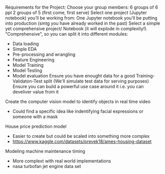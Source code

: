 Requirements for the Project:
Choose your group members:
6 groups of 6 ppl
2 groups of 5 (first come, first serve)
Select one project (Jupyter notebook) you'll be working from:
One Jupyter notebook you'll be putting into production (smtg you have already worked in the past)
Select a simple yet comprehensive project/ Notebook (it will explode in complexity!). "Comprehensive", so you can split it into different modules:
- Data loading
- Simple EDA
- Pre-processing and wrangling
- Feature Engineering
- Model Training
- Model Testing
- Model evaluation
Ensure you have enought data for a good Training-Validaton-Test split (We'll simulate test data for serving purposes)
Ensure you can build a powerful use case around it i.e. you can develiver value from it


Create the computer vision model to identify objects in real time video
- Could find a specific idea like indentifying facial expressions or someone with a mask

House price prediction model
- Easier to create but could be scaled into something more complex
- https://www.kaggle.com/datasets/prevek18/ames-housing-dataset

Modeling machine maintenance timing
- More complext with real world implementations
- nasa turbofan jet engine data set
